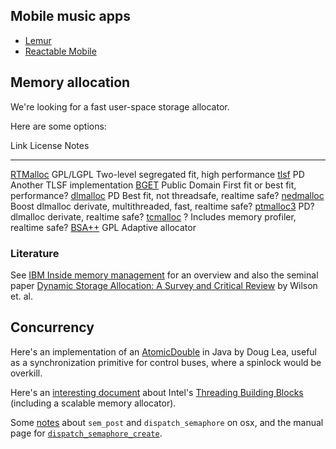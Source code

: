 ## Mobile music apps

* [Lemur](http://liine.net/en/products/lemur/)
* [Reactable Mobile](http://www.reactable.com/products/mobile/)

## Memory allocation

We're looking for a fast user-space storage allocator.

Here are some options:

Link                License         Notes
----                -------         -----
[RTMalloc][]        GPL/LGPL        Two-level segregated fit, high performance
[tlsf][]            PD              Another TLSF implementation
[BGET][]            Public Domain   First fit or best fit, performance?
[dlmalloc][]        PD              Best fit, not threadsafe, realtime safe?
[nedmalloc][]       Boost           dlmalloc derivate, multithreaded, fast, realtime safe?
[ptmalloc3][]       PD?             dlmalloc derivate, realtime safe?
[tcmalloc][]        ?               Includes memory profiler, realtime safe?
[BSA++][]           GPL             Adaptive allocator

[BGET]:         http://www.fourmilab.ch/bget/
[RTMalloc]:     http://rtportal.upv.es/rtmalloc/
[dlmalloc]:     http://gee.cs.oswego.edu/dl/html/malloc.html
[nedmalloc]:    http://www.nedprod.com/programs/portable/nedmalloc/index.html
[ptmalloc3]:    http://www.malloc.de/
[tcmalloc]:     http://code.google.com/p/google-perftools/
[tlsf]:         http://tlsf.baisoku.org/
[BSA++]:        http://www.ercoppa.org/malloc/bsapp.htm

### Literature

See [IBM Inside memory management](http://www.ibm.com/developerworks/linux/library/l-memory/) for an overview and also the seminal paper [Dynamic Storage Allocation: A Survey and Critical Review][Wilson95] by Wilson et. al.

[Wilson95]:     ftp://osinside.net/pub/DynamicStorageAllocationSurvey-.pdf

## Concurrency

Here's an implementation of an [AtomicDouble](http://gee.cs.oswego.edu/cgi-bin/viewcvs.cgi/jsr166/src/jsr166e/extra/AtomicDouble.java?view=markup) in Java by Doug Lea, useful as a synchronization primitive for control buses, where a spinlock would be overkill.

Here's an [interesting document](http://download.intel.com/technology/itj/2007/v11i4/5-foundations/5-Foundations_for_Scalable_Multi-core_Software.pdf) about Intel's [Threading Building Blocks](http://threadingbuildingblocks.org/) (including a scalable memory allocator).

Some [notes](http://stackoverflow.com/questions/3640853/performance-test-sem-t-v-s-dispatch-semaphore-t-and-pthread-once-t-v-s-dispat) about `sem_post` and `dispatch_semaphore` on osx, and the manual page for [`dispatch_semaphore_create`](http://developer.apple.com/library/mac/#documentation/Darwin/Reference/Manpages/man3/dispatch_semaphore_create.3.html).

